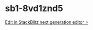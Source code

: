 # sb1-8vd1znd5

[Edit in StackBlitz next generation editor ⚡️](https://stackblitz.com/~/github.com/Bestgitever/sb1-8vd1znd5)